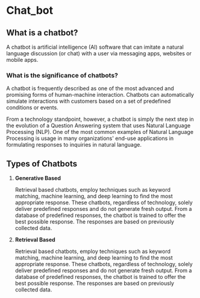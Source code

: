 # Chat_bot
<h2>What is a chatbot?</h2>
<p>A chatbot is artificial intelligence (AI) software that can imitate a natural language discussion (or chat) with a user via messaging apps, websites or mobile apps. </p>

<h3>What is the significance of chatbots? </h3>
<p>A chatbot is frequently described as one of the most advanced and promising forms of human-machine interaction. Chatbots can automatically simulate interactions with customers based on a set of predefined conditions or events.</p>

<p>From a technology standpoint, however, a chatbot is simply the next step in the evolution of a Question Answering system that uses Natural Language Processing (NLP). One of the most common examples of Natural Language Processing is usage in many organizations' end-use applications in formulating responses to inquiries in natural language.</p>

<h2>Types of Chatbots</h2>
<ol>
  <li><b>Generative Based</b></li>
  <p>Retrieval based chatbots, employ techniques such as keyword matching, machine learning, and deep learning to find the most appropriate response. These chatbots, regardless of technology, solely deliver predefined responses and do not generate fresh output. From a database of predefined responses, the chatbot is trained to offer the best possible response. The responses are based on previously collected data.</p>

  <li><b>Retrieval Based</b></li>
  <p>Retrieval based chatbots, employ techniques such as keyword matching, machine learning, and deep learning to find the most appropriate response. These chatbots, regardless of technology, solely deliver predefined responses and do not generate fresh output. From a database of predefined responses, the chatbot is trained to offer the best possible response. The responses are based on previously collected data.</p>
